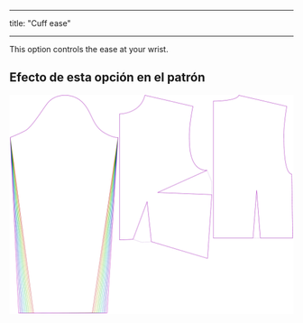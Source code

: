 - - -
title: "Cuff ease"
- - -

This option controls the ease at your wrist.

## Efecto de esta opción en el patrón

![This image shows the effect of this option by superimposing several variants that have a different value for this option](breanna_cuffease_sample.svg "Effect of this option on the pattern")
